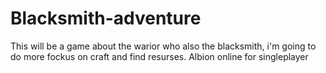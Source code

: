 # Blacksmith-adventure
This will be a game about the warior who also the blacksmith, i'm going to do more fockus on craft and find resurses. Albion online for singleplayer
